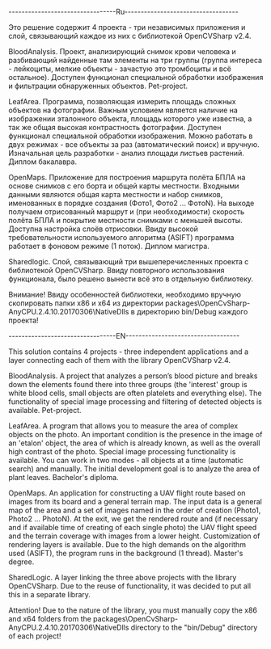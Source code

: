 ---------------------------------Ru-----------------------------------

Это решение содержит 4 проекта - три независимых приложения и слой, связывающий каждое из них с библиотекой OpenCVSharp v2.4.

BloodAnalysis. Проект, анализирующий снимок крови человека и разбивающий найденные там элементы на три группы (группа интереса - лейкоциты, мелкие объекты - зачастую это тромбоциты и всё остальное). Доступен функционал специальной обработки изображения и фильтрации обнаруженных объектов. Pet-project.

LeafArea. Программа, позволяющая измерить площадь сложных объектов на фотографии. Важным условием является наличие на изображении эталонного объекта, площадь которого уже известна, а так же общая высокая контрастность фотографии. Доступен функционал специальной обработки изображения. Можно работать в двух режимах - все объекты за раз (автоматический поиск) и вручную. Изначальная цель разработки - анализ площади листьев растений. Диплом бакалавра.

OpenMaps. Приложение для построения маршрута полёта БПЛА на основе снимков с его борта и общей карты местности. Входными данными являются общая карта местности и набор снимков, именованных в порядке создания (Фото1, Фото2 ... ФотоN). На выходе получаем отрисованный маршрут и (при необходимости) скорость полёта БПЛА и покрытие местности снимками с меньшей высоты. Доступна настройка слоёв отрисовки. Ввиду высокой требовательности используемого алгоритма (ASIFT) программа работает в фоновом режиме (1 поток). Диплом магистра.

Sharedlogic. Слой, связывающий три вышеперечисленных проекта с библиотекой OpenCVSharp. Ввиду повторного использования функционала, было решено вынести всё это в отдельную библиотеку.

Внимание! Ввиду особенностей библиотеки, необходимо вручную скопировать папки x86 и x64 из директории packages\OpenCvSharp-AnyCPU.2.4.10.20170306\NativeDlls в директорию bin/Debug каждого проекта!

---------------------------------EN-----------------------------------

This solution contains 4 projects - three independent applications and a layer connecting each of them with the library OpenCVSharp v2.4.

BloodAnalysis. A project that analyzes a person’s blood picture and breaks down the elements found there into three groups (the 'interest' group is white blood cells, small objects are often platelets and everything else). The functionality of special image processing and filtering of detected objects is available. Pet-project.

LeafArea. A program that allows you to measure the area of complex objects on the photo. An important condition is the presence in the image of an 'etalon' object, the area of which is already known, as well as the overall high contrast of the photo. Special image processing functionality is available. You can work in two modes - all objects at a time (automatic search) and manually. The initial development goal is to analyze the area of plant leaves. Bachelor's diploma.

OpenMaps. An application for constructing a UAV flight route based on images from its board and a general terrain map. The input data is a general map of the area and a set of images named in the order of creation (Photo1, Photo2 ... PhotoN). At the exit, we get the rendered route and (if necessary and if available time of creating of each single photo) the UAV flight speed and the terrain coverage with images from a lower height. Customization of rendering layers is available. Due to the high demands on the algorithm used (ASIFT), the program runs in the background (1 thread). Master's degree.

SharedLogic. A layer linking the three above projects with the library OpenCVSharp. Due to the reuse of functionality, it was decided to put all this in a separate library.

Attention! Due to the nature of the library, you must manually copy the x86 and x64 folders from the packages\OpenCvSharp-AnyCPU.2.4.10.20170306\NativeDlls directory to the "bin/Debug" directory of each project!
